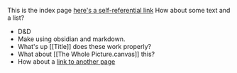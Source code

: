 This is the index page [here's a self-referential link](https://benjaminwwong.github.io/piezologic/)
How about some text and a list?
- D&D 
- Make using obsidian and markdown.
- What's up [[Title]] does these work properly?
- What about [[The Whole Picture.canvas]] this?
- How about a [link to another page](https://benjaminwwong.github.io/piezologic/Title.md)